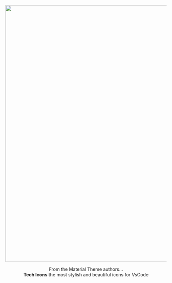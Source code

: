 <p align="center"><img width="800px" src="(https://github.com/Rabbitarts/Tech-icon-theme/blob/main/assets/cover.png?raw=true)](https://raw.githubusercontent.com/Rabbitarts/Tech-icon-theme/main/assets/cover.png)"></p>

<p align="center">From the Material Theme authors...<br><strong>Tech Icons</strong> the most stylish and beautiful icons for VsCode</p>
<br><br>
